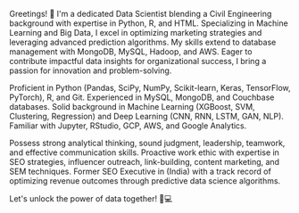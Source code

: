 Greetings! 🌟 I'm a dedicated Data Scientist blending a Civil Engineering background with expertise in Python, R, and HTML. Specializing in Machine Learning and Big Data, I excel in optimizing marketing strategies and leveraging advanced prediction algorithms. My skills extend to database management with MongoDB, MySQL, Hadoop, and AWS. Eager to contribute impactful data insights for organizational success, I bring a passion for innovation and problem-solving. 

Proficient in Python (Pandas, SciPy, NumPy, Scikit-learn, Keras, TensorFlow, PyTorch), R, and Git. Experienced in MySQL, MongoDB, and Couchbase databases. Solid background in Machine Learning (XGBoost, SVM, Clustering, Regression) and Deep Learning (CNN, RNN, LSTM, GAN, NLP). Familiar with Jupyter, RStudio, GCP, AWS, and Google Analytics.

Possess strong analytical thinking, sound judgment, leadership, teamwork, and effective communication skills. Proactive work ethic with expertise in SEO strategies, influencer outreach, link-building, content marketing, and SEM techniques. Former SEO Executive in (India) with a track record of optimizing revenue outcomes through predictive data science algorithms. 

Let's unlock the power of data together! 🚀💻
